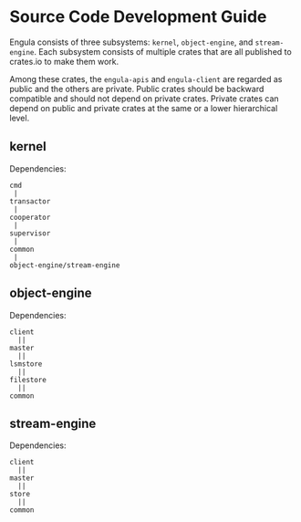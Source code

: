 # Source Code Development Guide

Engula consists of three subsystems: `kernel`, `object-engine`, and `stream-engine`. Each subsystem consists of multiple crates that are all published to crates.io to make them work.

Among these crates, the `engula-apis` and `engula-client` are regarded as public and the others are private. Public crates should be backward compatible and should not depend on private crates. Private crates can depend on public and private crates at the same or a lower hierarchical level.

## kernel

Dependencies:

```
cmd
 |
transactor
 |
cooperator
 |
supervisor
 |
common
 |
object-engine/stream-engine
```

## object-engine

Dependencies:

```
client
  ||
master
  ||
lsmstore
  ||
filestore
  ||
common
```

## stream-engine

Dependencies:

```
client
  ||
master
  ||
store
  ||
common
```
